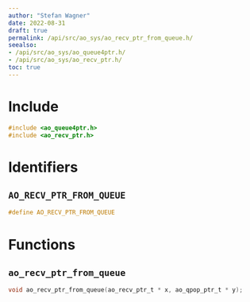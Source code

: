 ```yaml
---
author: "Stefan Wagner"
date: 2022-08-31
draft: true
permalink: /api/src/ao_sys/ao_recv_ptr_from_queue.h/
seealso:
- /api/src/ao_sys/ao_queue4ptr.h/
- /api/src/ao_sys/ao_recv_ptr.h/
toc: true
---
```


# Include

```c
#include <ao_queue4ptr.h>
#include <ao_recv_ptr.h>
```

# Identifiers

## `AO_RECV_PTR_FROM_QUEUE`

```c
#define AO_RECV_PTR_FROM_QUEUE
```

# Functions

## `ao_recv_ptr_from_queue`

```c
void ao_recv_ptr_from_queue(ao_recv_ptr_t * x, ao_qpop_ptr_t * y);
```
